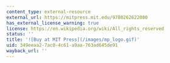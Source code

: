 ```yaml
---
content_type: external-resource
external_url: https://mitpress.mit.edu/9780262622080
has_external_license_warning: true
license: https://en.wikipedia.org/wiki/All_rights_reserved
status: ''
title: '![Buy at MIT Press](/images/mp_logo.gif)'
uid: 349eeaa2-7ac0-4c61-a9aa-763ad645de91
wayback_url: ''
---
```

